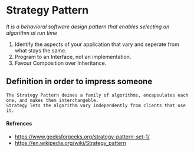 # Strategy Pattern

*It is a behavioral software design pattern that enables selecting an algorithm at run time*

1. Identify the aspects of your application that vary and seperate from what stays the same.
2. Program to an Interface, not an implementation.
3. Favour Composition over Inheritance.

## Definition in order to impress someone

```
The Strategy Pattern deines a family of algorithms, encapsulates each one, and makes them interchangeble.
Strategy lets the algorithm vary independently from clients that use it.
```

#### Refrences
* https://www.geeksforgeeks.org/strategy-pattern-set-1/
* https://en.wikipedia.org/wiki/Strategy_pattern

